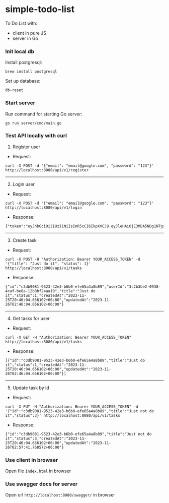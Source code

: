 # simple-todo-list

To Do List with:

- client in pure JS
- server in Go

### Init local db

Install postgresql:

```
brew install postgresql
```

Set up database:

```
db-reset
```

### Start server

Run command for starting Go server:

```
go run server/cmd/main.go
```

### Test API locally with curl

1) Register user

- Request:

```
curl -X POST -d '{"email": "email@google.com", "password": "123"}' http://localhost:8080/api/v1/register
```

---

2) Login user

- Request:

```
curl -X POST -d '{"email": "email@google.com", "password": "123"}' http://localhost:8080/api/v1/login
```

- Response:

```
{"token":"eyJhbGciOiJIUzI1NiIsInR5cCI6IkpXVCJ9.eyJleHAiOjE3MDA5NDg1NTgsImlhdCI6IjIwMjMtMTEtMjVUMjA6NDI6MzguMjU3NTExWiIsIm5iZiI6MTcwMDk0NDk1OCwic3ViIjoiM2MyYjNiZTItMDkzOC00Y2FmLWJlOGEtMTJiOGJmMjRhYTE5In0.fqRR3WodYEVu8MTVCk0BI4L8lgocWfAgZhrkk2ISosY"}
```

---

3) Create task

- Request:

```
curl -X POST -H "Authorization: Bearer YOUR_ACCESS_TOKEN" -d '{"title": "Just do it", "status": 1}' http://localhost:8080/api/v1/tasks
```

- Response:

```
{"id":"c3db9081-9523-42e3-b6b0-efe65a4a8b89","userId":"3c2b3be2-0938-4caf-be8a-12b8bf24aa19","title":"Just do it","status":1,"createdAt":"2023-11-25T20:46:04.656102+06:00","updatedAt":"2023-11-26T02:46:04.656102+06:00"}
```

---

4) Get tasks for user

- Request:

```
curl -X GET -H "Authorization: Bearer YOUR_ACCESS_TOKEN" http://localhost:8080/api/v1/tasks
```

- Response:

```
[{"id":"c3db9081-9523-42e3-b6b0-efe65a4a8b89","title":"Just do it","status":1,"createdAt":"2023-11-25T20:46:04.656102+06:00","updatedAt":"2023-11-26T02:46:04.656102+06:00"}]
```

---

5) Update task by id

- Request:

```
curl -X PUT -H "Authorization: Bearer YOUR_ACCESS_TOKEN" -d '{"id":"c3db9081-9523-42e3-b6b0-efe65a4a8b89","title":"Just not do it","status":3}' http://localhost:8080/api/v1/tasks
```

- Response:

```
{"id":"c3db9081-9523-42e3-b6b0-efe65a4a8b89","title":"Just not do it","status":3,"createdAt":"2023-11-25T20:46:04.656102+06:00","updatedAt":"2023-11-26T02:57:41.768572+06:00"}
```

### Use client in browser

Open file `index.html` in browser

### Use swagger docs for server

Open url `http://localhost:8080/swagger/` in browser
